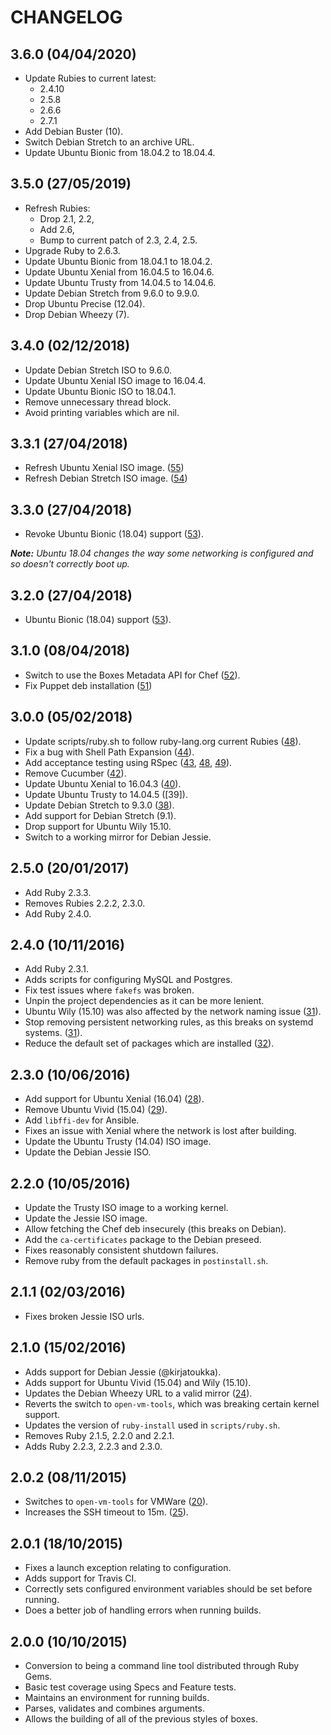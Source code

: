 # CHANGELOG

## 3.6.0 (04/04/2020)

* Update Rubies to current latest:
  - 2.4.10
  - 2.5.8
  - 2.6.6
  - 2.7.1
* Add Debian Buster (10).
* Switch Debian Stretch to an archive URL.
* Update Ubuntu Bionic from 18.04.2 to 18.04.4.

## 3.5.0 (27/05/2019)

* Refresh Rubies:
  - Drop 2.1, 2.2,
  - Add 2.6,
  - Bump to current patch of 2.3, 2.4, 2.5.
* Upgrade Ruby to 2.6.3.
* Update Ubuntu Bionic from 18.04.1 to 18.04.2.
* Update Ubuntu Xenial from 16.04.5 to 16.04.6.
* Update Ubuntu Trusty from 14.04.5 to 14.04.6.
* Update Debian Stretch from 9.6.0 to 9.9.0.
* Drop Ubuntu Precise (12.04).
* Drop Debian Wheezy (7).

## 3.4.0 (02/12/2018)

* Update Debian Stretch ISO to 9.6.0.
* Update Ubuntu Xenial ISO image to 16.04.4.
* Update Ubuntu Bionic ISO to 18.04.1.
* Remove unnecessary thread block.
* Avoid printing variables which are nil.

## 3.3.1 (27/04/2018)

* Refresh Ubuntu Xenial ISO image. ([55])
* Refresh Debian Stretch ISO image. ([54])

[54]: https://github.com/nickcharlton/boxes/pull/54
[55]: https://github.com/nickcharlton/boxes/pull/55

## 3.3.0 (27/04/2018)

* Revoke Ubuntu Bionic (18.04) support ([53]).

_**Note:** Ubuntu 18.04 changes the way some networking is configured and so
doesn't correctly boot up._

## 3.2.0 (27/04/2018)

* Ubuntu Bionic (18.04) support ([53]).

[53]: https://github.com/nickcharlton/boxes/pull/53

## 3.1.0 (08/04/2018)

* Switch to use the Boxes Metadata API for Chef ([52]).
* Fix Puppet deb installation ([51])

[51]: https://github.com/nickcharlton/boxes/pull/51
[52]: https://github.com/nickcharlton/boxes/pull/52

## 3.0.0 (05/02/2018)

* Update scripts/ruby.sh to follow ruby-lang.org current Rubies ([48]).
* Fix a bug with Shell Path Expansion ([44]).
* Add acceptance testing using RSpec ([43], [48], [49]).
* Remove Cucumber ([42]).
* Update Ubuntu Xenial to 16.04.3 ([40]).
* Update Ubuntu Trusty to 14.04.5 ([39]).
* Update Debian Stretch to 9.3.0 ([38]).
* Add support for Debian Stretch (9.1).
* Drop support for Ubuntu Wily 15.10.
* Switch to a working mirror for Debian Jessie.

[38]: https://github.com/nickcharlton/boxes/pull/38
[40]: https://github.com/nickcharlton/boxes/pull/40
[42]: https://github.com/nickcharlton/boxes/pull/42
[43]: https://github.com/nickcharlton/boxes/pull/43
[44]: https://github.com/nickcharlton/boxes/pull/44
[48]: https://github.com/nickcharlton/boxes/pull/48
[49]: https://github.com/nickcharlton/boxes/pull/49

## 2.5.0 (20/01/2017)

* Add Ruby 2.3.3.
* Removes Rubies 2.2.2, 2.3.0.
* Add Ruby 2.4.0.

## 2.4.0 (10/11/2016)

* Add Ruby 2.3.1.
* Adds scripts for configuring MySQL and Postgres.
* Fix test issues where `fakefs` was broken.
* Unpin the project dependencies as it can be more lenient.
* Ubuntu Wily (15.10) was also affected by the network naming issue ([31][]).
* Stop removing persistent networking rules, as this breaks on systemd systems.
  ([31][]).
* Reduce the default set of packages which are installed ([32][]).

[31]: https://github.com/nickcharlton/boxes/pull/31
[32]: https://github.com/nickcharlton/boxes/pull/32

## 2.3.0 (10/06/2016)

* Add support for Ubuntu Xenial (16.04) ([28][]).
* Remove Ubuntu Vivid (15.04) ([29][]).
* Add `libffi-dev` for Ansible.
* Fixes an issue with Xenial where the network is lost after building.
* Update the Ubuntu Trusty (14.04) ISO image.
* Update the Debian Jessie ISO.

[29]: https://github.com/nickcharlton/boxes/pull/29
[28]: https://github.com/nickcharlton/boxes/pull/28

## 2.2.0 (10/05/2016)

* Update the Trusty ISO image to a working kernel.
* Update the Jessie ISO image.
* Allow fetching the Chef deb insecurely (this breaks on Debian).
* Add the `ca-certificates` package to the Debian preseed.
* Fixes reasonably consistent shutdown failures.
* Remove ruby from the default packages in `postinstall.sh`.

## 2.1.1 (02/03/2016)

* Fixes broken Jessie ISO urls.

## 2.1.0 (15/02/2016)

* Adds support for Debian Jessie (@kirjatoukka).
* Adds support for Ubuntu Vivid (15.04) and Wily (15.10).
* Updates the Debian Wheezy URL to a valid mirror ([24][]).
* Reverts the switch to `open-vm-tools`, which was breaking certain kernel
  support.
* Updates the version of `ruby-install` used in `scripts/ruby.sh`.
* Removes Ruby 2.1.5, 2.2.0 and 2.2.1.
* Adds Ruby 2.2.3, 2.2.3 and 2.3.0.

## 2.0.2 (08/11/2015)

* Switches to `open-vm-tools` for VMWare ([20][]).
* Increases the SSH timeout to 15m. ([25][]).

## 2.0.1 (18/10/2015)

* Fixes a launch exception relating to configuration.
* Adds support for Travis CI.
* Correctly sets configured environment variables should be set before running.
* Does a better job of handling errors when running builds.

## 2.0.0 (10/10/2015)

* Conversion to being a command line tool distributed through Ruby Gems.
* Basic test coverage using Specs and Feature tests.
* Maintains an environment for running builds.
* Parses, validates and combines arguments.
* Allows the building of all of the previous styles of boxes.

[20]: https://github.com/nickcharlton/boxes/issues/20
[24]: https://github.com/nickcharlton/boxes/issues/24
[25]: https://github.com/nickcharlton/boxes/issues/25
